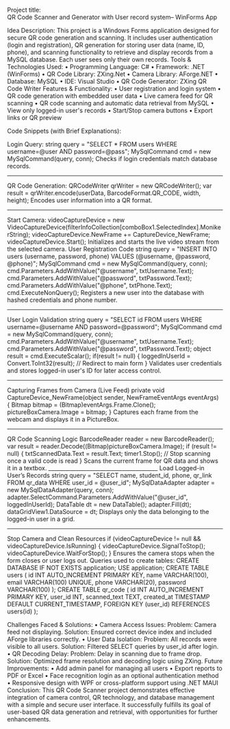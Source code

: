 Project title:	
QR Code Scanner and Generator with User record system– WinForms App

Idea Description:
This project is a Windows Forms application designed for secure QR code generation and scanning. It includes user authentication (login and registration), QR generation for storing user data (name, ID, phone), and scanning functionality to retrieve and display records from a MySQL database. Each user sees only their own records.
Tools & Technologies Used:
•	Programming Language: C#
•	Framework: .NET (WinForms)
•	QR Code Library: ZXing.Net
•	Camera Library: AForge.NET
•	Database: MySQL
•	IDE: Visual Studio
•	QR Code Generator: ZXing QR Code Writer
Features & Functionality:
•	User registration and login system
•	QR code generation with embedded user data
•	Live camera feed for QR scanning
•	QR code scanning and automatic data retrieval from MySQL
•	View only logged-in user's records
•	Start/Stop camera buttons
•	Export links or QR preview

Code Snippets (with Brief Explanations):


Login Query:
string query = "SELECT * FROM users WHERE username=@user AND password=@pass";
MySqlCommand cmd = new MySqlCommand(query, conn);
Checks if login credentials match database records.
________________________________________
QR Code Generation:
QRCodeWriter qrWriter = new QRCodeWriter();
var result = qrWriter.encode(userData, BarcodeFormat.QR_CODE, width, height);
Encodes user information into a QR format.
________________________________________
Start Camera:
videoCaptureDevice = new VideoCaptureDevice(filterInfoCollection[comboBox1.SelectedIndex].MonikerString);
videoCaptureDevice.NewFrame += CaptureDevice_NewFrame;
videoCaptureDevice.Start();
Initializes and starts the live video stream from the selected camera.
 User Registration Code
string query = "INSERT INTO users (username, password, phone) VALUES (@username, @password, @phone)";
MySqlCommand cmd = new MySqlCommand(query, conn);
cmd.Parameters.AddWithValue("@username", txtUsername.Text);
cmd.Parameters.AddWithValue("@password", txtPassword.Text);
cmd.Parameters.AddWithValue("@phone", txtPhone.Text);
cmd.ExecuteNonQuery();
Registers a new user into the database with hashed credentials and phone number.
________________________________________
 User Login Validation
string query = "SELECT id FROM users WHERE username=@username AND password=@password";
MySqlCommand cmd = new MySqlCommand(query, conn);
cmd.Parameters.AddWithValue("@username", txtUsername.Text);
cmd.Parameters.AddWithValue("@password", txtPassword.Text);
object result = cmd.ExecuteScalar();
if(result != null)
{
    loggedInUserId = Convert.ToInt32(result);
    // Redirect to main form
}
Validates user credentials and stores logged-in user's ID for later access control.
________________________________________
Capturing Frames from Camera (Live Feed)
private void CaptureDevice_NewFrame(object sender, NewFrameEventArgs eventArgs)
{
    Bitmap bitmap = (Bitmap)eventArgs.Frame.Clone();
    pictureBoxCamera.Image = bitmap;
}
Captures each frame from the webcam and displays it in a PictureBox.
________________________________________
 QR Code Scanning Logic
BarcodeReader reader = new BarcodeReader();
var result = reader.Decode((Bitmap)pictureBoxCamera.Image);
if (result != null)
{
    txtScannedData.Text = result.Text;
    timer1.Stop();  // Stop scanning once a valid code is read
}
Scans the current frame for QR data and shows it in a textbox.
________________________________________ Load Logged-in User’s Records
string query = "SELECT name, student_id, phone, qr_link FROM qr_data WHERE user_id = @user_id";
MySqlDataAdapter adapter = new MySqlDataAdapter(query, conn);
adapter.SelectCommand.Parameters.AddWithValue("@user_id", loggedInUserId);
DataTable dt = new DataTable();
adapter.Fill(dt);
dataGridView1.DataSource = dt;
Displays only the data belonging to the logged-in user in a grid.
________________________________________
Stop Camera and Clean Resources
if (videoCaptureDevice != null && videoCaptureDevice.IsRunning)
{
    videoCaptureDevice.SignalToStop();
    videoCaptureDevice.WaitForStop();
}
Ensures the camera stops when the form closes or user logs out.
Queries used to create tables:
CREATE DATABASE IF NOT EXISTS application;
USE application;
CREATE TABLE users (
    id INT AUTO_INCREMENT PRIMARY KEY,
    name VARCHAR(100),
    email VARCHAR(100) UNIQUE,
    phone VARCHAR(20),
    password VARCHAR(100)
);
CREATE TABLE qr_code (
    id INT AUTO_INCREMENT PRIMARY KEY,
    user_id INT,
    scanned_text TEXT,
    created_at TIMESTAMP DEFAULT CURRENT_TIMESTAMP,
    FOREIGN KEY (user_id) REFERENCES users(id)
);


Challenges Faced & Solutions:
•	Camera Access Issues:
Problem: Camera feed not displaying.
Solution: Ensured correct device index and included AForge libraries correctly.
•	User Data Isolation:
Problem: All records were visible to all users.
Solution: Filtered SELECT queries by user_id after login.
•	QR Decoding Delay:
Problem: Delay in scanning due to frame drop.
Solution: Optimized frame resolution and decoding logic using ZXing.
Future Improvements:
•	Add admin panel for managing all users
•	Export reports to PDF or Excel
•	Face recognition login as an optional authentication method
•	Responsive design with WPF or cross-platform support using .NET MAUI
Conclusion:
This QR Code Scanner project demonstrates effective integration of camera control, QR technology, and database management with a simple and secure user interface. It successfully fulfills its goal of user-based QR data generation and retrieval, with opportunities for further enhancements.
